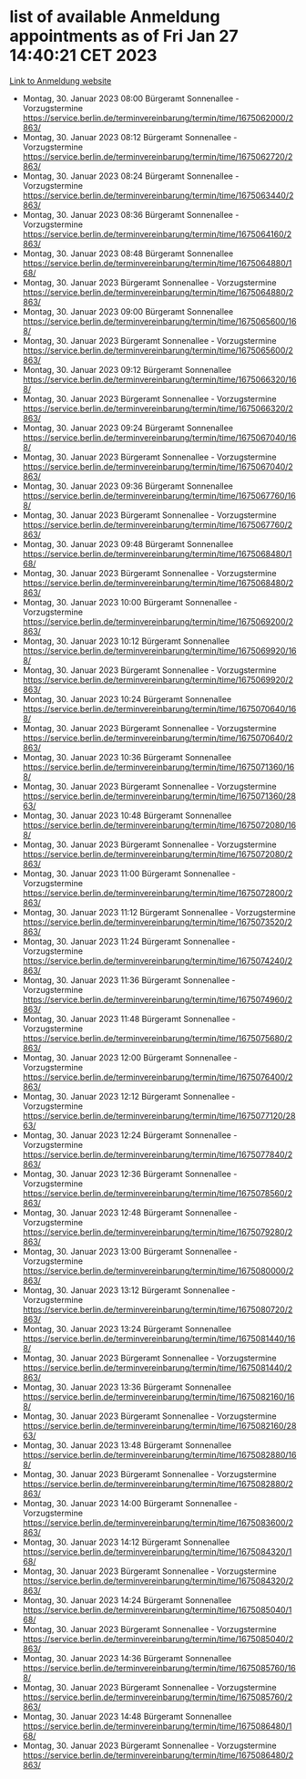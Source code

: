 # list of available Anmeldung appointments as of Fri Jan 27 14:40:21 CET 2023
[Link to Anmeldung website](https://service.berlin.de/terminvereinbarung/termin/tag.php?termin=0&anliegen[]=120686&dienstleisterlist=122210,122217,327316,122219,327312,122227,327314,122231,327346,122243,327348,122252,329742,122260,329745,122262,329748,122254,329751,122271,327278,122273,327274,122277,327276,330436,122280,327294,122282,327290,122284,327292,327539,122291,327270,122285,327266,122286,327264,122296,327268,150230,329760,122301,327282,122297,327286,122294,327284,122312,329763,122314,329775,122304,327330,122311,327334,122309,327332,122281,327352,122279,329772,122276,327324,122274,327326,122267,329766,122246,327318,122251,327320,122257,327322,122208,327298,122226,327300,121362,121364&herkunft=http%3A%2F%2Fservice.berlin.de%2Fdienstleistung%2F120686%2F)
- Montag, 30. Januar 2023 08:00 Bürgeramt Sonnenallee - Vorzugstermine https://service.berlin.de/terminvereinbarung/termin/time/1675062000/2863/
- Montag, 30. Januar 2023 08:12 Bürgeramt Sonnenallee - Vorzugstermine https://service.berlin.de/terminvereinbarung/termin/time/1675062720/2863/
- Montag, 30. Januar 2023 08:24 Bürgeramt Sonnenallee - Vorzugstermine https://service.berlin.de/terminvereinbarung/termin/time/1675063440/2863/
- Montag, 30. Januar 2023 08:36 Bürgeramt Sonnenallee - Vorzugstermine https://service.berlin.de/terminvereinbarung/termin/time/1675064160/2863/
- Montag, 30. Januar 2023 08:48 Bürgeramt Sonnenallee https://service.berlin.de/terminvereinbarung/termin/time/1675064880/168/
- Montag, 30. Januar 2023  Bürgeramt Sonnenallee - Vorzugstermine https://service.berlin.de/terminvereinbarung/termin/time/1675064880/2863/
- Montag, 30. Januar 2023 09:00 Bürgeramt Sonnenallee https://service.berlin.de/terminvereinbarung/termin/time/1675065600/168/
- Montag, 30. Januar 2023  Bürgeramt Sonnenallee - Vorzugstermine https://service.berlin.de/terminvereinbarung/termin/time/1675065600/2863/
- Montag, 30. Januar 2023 09:12 Bürgeramt Sonnenallee https://service.berlin.de/terminvereinbarung/termin/time/1675066320/168/
- Montag, 30. Januar 2023  Bürgeramt Sonnenallee - Vorzugstermine https://service.berlin.de/terminvereinbarung/termin/time/1675066320/2863/
- Montag, 30. Januar 2023 09:24 Bürgeramt Sonnenallee https://service.berlin.de/terminvereinbarung/termin/time/1675067040/168/
- Montag, 30. Januar 2023  Bürgeramt Sonnenallee - Vorzugstermine https://service.berlin.de/terminvereinbarung/termin/time/1675067040/2863/
- Montag, 30. Januar 2023 09:36 Bürgeramt Sonnenallee https://service.berlin.de/terminvereinbarung/termin/time/1675067760/168/
- Montag, 30. Januar 2023  Bürgeramt Sonnenallee - Vorzugstermine https://service.berlin.de/terminvereinbarung/termin/time/1675067760/2863/
- Montag, 30. Januar 2023 09:48 Bürgeramt Sonnenallee https://service.berlin.de/terminvereinbarung/termin/time/1675068480/168/
- Montag, 30. Januar 2023  Bürgeramt Sonnenallee - Vorzugstermine https://service.berlin.de/terminvereinbarung/termin/time/1675068480/2863/
- Montag, 30. Januar 2023 10:00 Bürgeramt Sonnenallee - Vorzugstermine https://service.berlin.de/terminvereinbarung/termin/time/1675069200/2863/
- Montag, 30. Januar 2023 10:12 Bürgeramt Sonnenallee https://service.berlin.de/terminvereinbarung/termin/time/1675069920/168/
- Montag, 30. Januar 2023  Bürgeramt Sonnenallee - Vorzugstermine https://service.berlin.de/terminvereinbarung/termin/time/1675069920/2863/
- Montag, 30. Januar 2023 10:24 Bürgeramt Sonnenallee https://service.berlin.de/terminvereinbarung/termin/time/1675070640/168/
- Montag, 30. Januar 2023  Bürgeramt Sonnenallee - Vorzugstermine https://service.berlin.de/terminvereinbarung/termin/time/1675070640/2863/
- Montag, 30. Januar 2023 10:36 Bürgeramt Sonnenallee https://service.berlin.de/terminvereinbarung/termin/time/1675071360/168/
- Montag, 30. Januar 2023  Bürgeramt Sonnenallee - Vorzugstermine https://service.berlin.de/terminvereinbarung/termin/time/1675071360/2863/
- Montag, 30. Januar 2023 10:48 Bürgeramt Sonnenallee https://service.berlin.de/terminvereinbarung/termin/time/1675072080/168/
- Montag, 30. Januar 2023  Bürgeramt Sonnenallee - Vorzugstermine https://service.berlin.de/terminvereinbarung/termin/time/1675072080/2863/
- Montag, 30. Januar 2023 11:00 Bürgeramt Sonnenallee - Vorzugstermine https://service.berlin.de/terminvereinbarung/termin/time/1675072800/2863/
- Montag, 30. Januar 2023 11:12 Bürgeramt Sonnenallee - Vorzugstermine https://service.berlin.de/terminvereinbarung/termin/time/1675073520/2863/
- Montag, 30. Januar 2023 11:24 Bürgeramt Sonnenallee - Vorzugstermine https://service.berlin.de/terminvereinbarung/termin/time/1675074240/2863/
- Montag, 30. Januar 2023 11:36 Bürgeramt Sonnenallee - Vorzugstermine https://service.berlin.de/terminvereinbarung/termin/time/1675074960/2863/
- Montag, 30. Januar 2023 11:48 Bürgeramt Sonnenallee - Vorzugstermine https://service.berlin.de/terminvereinbarung/termin/time/1675075680/2863/
- Montag, 30. Januar 2023 12:00 Bürgeramt Sonnenallee - Vorzugstermine https://service.berlin.de/terminvereinbarung/termin/time/1675076400/2863/
- Montag, 30. Januar 2023 12:12 Bürgeramt Sonnenallee - Vorzugstermine https://service.berlin.de/terminvereinbarung/termin/time/1675077120/2863/
- Montag, 30. Januar 2023 12:24 Bürgeramt Sonnenallee - Vorzugstermine https://service.berlin.de/terminvereinbarung/termin/time/1675077840/2863/
- Montag, 30. Januar 2023 12:36 Bürgeramt Sonnenallee - Vorzugstermine https://service.berlin.de/terminvereinbarung/termin/time/1675078560/2863/
- Montag, 30. Januar 2023 12:48 Bürgeramt Sonnenallee - Vorzugstermine https://service.berlin.de/terminvereinbarung/termin/time/1675079280/2863/
- Montag, 30. Januar 2023 13:00 Bürgeramt Sonnenallee - Vorzugstermine https://service.berlin.de/terminvereinbarung/termin/time/1675080000/2863/
- Montag, 30. Januar 2023 13:12 Bürgeramt Sonnenallee - Vorzugstermine https://service.berlin.de/terminvereinbarung/termin/time/1675080720/2863/
- Montag, 30. Januar 2023 13:24 Bürgeramt Sonnenallee https://service.berlin.de/terminvereinbarung/termin/time/1675081440/168/
- Montag, 30. Januar 2023  Bürgeramt Sonnenallee - Vorzugstermine https://service.berlin.de/terminvereinbarung/termin/time/1675081440/2863/
- Montag, 30. Januar 2023 13:36 Bürgeramt Sonnenallee https://service.berlin.de/terminvereinbarung/termin/time/1675082160/168/
- Montag, 30. Januar 2023  Bürgeramt Sonnenallee - Vorzugstermine https://service.berlin.de/terminvereinbarung/termin/time/1675082160/2863/
- Montag, 30. Januar 2023 13:48 Bürgeramt Sonnenallee https://service.berlin.de/terminvereinbarung/termin/time/1675082880/168/
- Montag, 30. Januar 2023  Bürgeramt Sonnenallee - Vorzugstermine https://service.berlin.de/terminvereinbarung/termin/time/1675082880/2863/
- Montag, 30. Januar 2023 14:00 Bürgeramt Sonnenallee - Vorzugstermine https://service.berlin.de/terminvereinbarung/termin/time/1675083600/2863/
- Montag, 30. Januar 2023 14:12 Bürgeramt Sonnenallee https://service.berlin.de/terminvereinbarung/termin/time/1675084320/168/
- Montag, 30. Januar 2023  Bürgeramt Sonnenallee - Vorzugstermine https://service.berlin.de/terminvereinbarung/termin/time/1675084320/2863/
- Montag, 30. Januar 2023 14:24 Bürgeramt Sonnenallee https://service.berlin.de/terminvereinbarung/termin/time/1675085040/168/
- Montag, 30. Januar 2023  Bürgeramt Sonnenallee - Vorzugstermine https://service.berlin.de/terminvereinbarung/termin/time/1675085040/2863/
- Montag, 30. Januar 2023 14:36 Bürgeramt Sonnenallee https://service.berlin.de/terminvereinbarung/termin/time/1675085760/168/
- Montag, 30. Januar 2023  Bürgeramt Sonnenallee - Vorzugstermine https://service.berlin.de/terminvereinbarung/termin/time/1675085760/2863/
- Montag, 30. Januar 2023 14:48 Bürgeramt Sonnenallee https://service.berlin.de/terminvereinbarung/termin/time/1675086480/168/
- Montag, 30. Januar 2023  Bürgeramt Sonnenallee - Vorzugstermine https://service.berlin.de/terminvereinbarung/termin/time/1675086480/2863/
